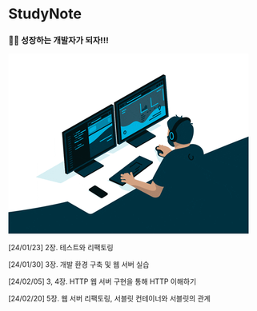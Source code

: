 # StudyNote
### 👨‍💻 성장하는 개발자가 되자!!!

![giphy](assets/giphy-1705839597416-2.gif)

[24/01/23] 2장. 테스트와 리팩토링

[24/01/30] 3장. 개발 환경 구축 및 웹 서버 실습

[24/02/05] 3, 4장. HTTP 웹 서버 구현을 통해 HTTP 이해하기

[24/02/20] 5장. 웹 서버 리팩토링, 서블릿 컨테이너와 서블릿의 관계
